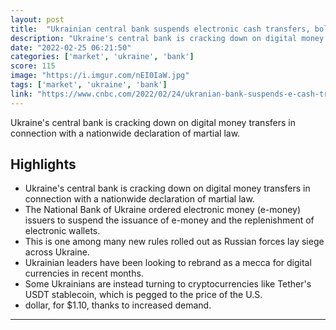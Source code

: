 ```yaml
---
layout: post
title:  "Ukrainian central bank suspends electronic cash transfers, bolstering the use case for crypto"
description: "Ukraine's central bank is cracking down on digital money transfers in connection with a nationwide declaration of martial law."
date: "2022-02-25 06:21:50"
categories: ['market', 'ukraine', 'bank']
score: 115
image: "https://i.imgur.com/nEI0IaW.jpg"
tags: ['market', 'ukraine', 'bank']
link: "https://www.cnbc.com/2022/02/24/ukranian-bank-suspends-e-cash-transfers-bolstering-crypto-use-case.html"
---
```


Ukraine's central bank is cracking down on digital money transfers in connection with a nationwide declaration of martial law.

## Highlights

- Ukraine's central bank is cracking down on digital money transfers in connection with a nationwide declaration of martial law.
- The National Bank of Ukraine ordered electronic money (e-money) issuers to suspend the issuance of e-money and the replenishment of electronic wallets.
- This is one among many new rules rolled out as Russian forces lay siege across Ukraine.
- Ukrainian leaders have been looking to rebrand as a mecca for digital currencies in recent months.
- Some Ukrainians are instead turning to cryptocurrencies like Tether's USDT stablecoin, which is pegged to the price of the U.S.
- dollar, for $1.10, thanks to increased demand.

---
